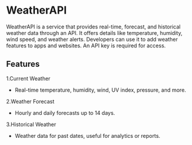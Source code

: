 # WeatherAPI
WeatherAPI is a service that provides real-time, forecast, and historical weather data through an API. It offers details like temperature, humidity, wind speed, and weather alerts. Developers can use it to add weather features to apps and websites. An API key is required for access.

## Features
1.Current Weather
   - Real-time temperature, humidity, wind, UV index, pressure, and more.
     
2.Weather Forecast
   - Hourly and daily forecasts up to 14 days.
     
3.Historical Weather
   - Weather data for past dates, useful for analytics or reports.
